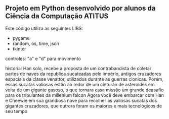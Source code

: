 ## Projeto em Python desenvolvido por alunos da Ciência da Computação ATITUS

Este código utiliza as seguintes LIBS:

* pygame
* random, os, time, json
* tkinter

controles: "a" e "d" para movimento

historia: Han solo, recebe a proposta de um contrabandista de coletar partes de naves da republica sucateadas pelo império, antigos cruzadores espaciais da classe venattor, utilizados durante as guerras clonicas. Porém, essas sucatas valiosas estão ao redor de um cinturão de asteroides em volta de um gigante gasoso, o que tornara essa missão um grande deasafio para os tripulantes da millenium falcon
Agora você deve embarcar com Han e Cheewie em sua grandiosa nave para recolher as valiosas sucatas dos gigantes cruzadores, que outrora foram os maiores e mais tecnológicos de seu tempo
